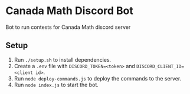 # Canada Math Discord Bot
Bot to run contests for Canada Math discord server

## Setup
1. Run `./setup.sh` to install dependencies.
2. Create a `.env` file with `DISCORD_TOKEN=<token>` and `DISCORD_CLIENT_ID=<client id>`.
3. Run `node deploy-commands.js` to deploy the commands to the server.
4. Run `node index.js` to start the bot.